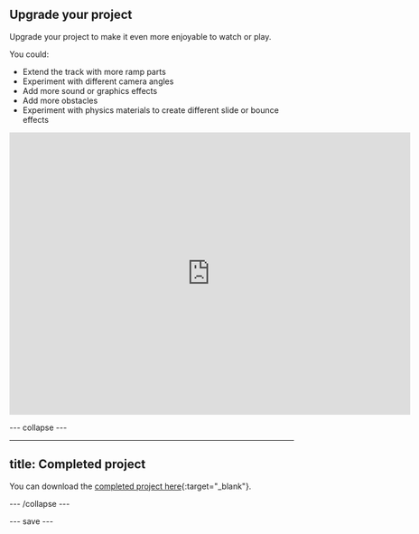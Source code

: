 ## Upgrade your project

Upgrade your project to make it even more enjoyable to watch or play. 

You could:
+ Extend the track with more ramp parts
+ Experiment with different camera angles
+ Add more sound or graphics effects
+ Add more obstacles
+ Experiment with physics materials to create different slide or bounce effects

<iframe allowtransparency="true" width="710" height="500" src="https://raspberrypilearning.github.io/unity-webgl/TrackDesignerUpgraded/" scrolling = "no" frameborder="0"></iframe>

--- collapse ---

---
title: Completed project
---

You can download the [completed project here](https://rpf.io/p/en/track-designer-get){:target="_blank"}.

--- /collapse ---

--- save ---
